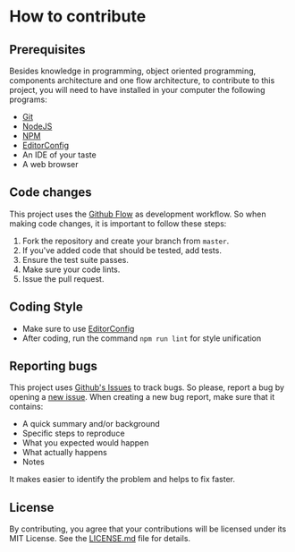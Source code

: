 # How to contribute

## Prerequisites

Besides knowledge in programming, object oriented programming, components architecture and one flow architecture, to contribute to this project, you will need to have installed in your computer the following programs:

- [Git]
- [NodeJS]
- [NPM]
- [EditorConfig]
- An IDE of your taste
- A web browser

## Code changes

This project uses the [Github Flow] as development workflow. So when making code changes, it is important to follow these steps:

1. Fork the repository and create your branch from `master`.
2. If you've added code that should be tested, add tests.
3. Ensure the test suite passes.
4. Make sure your code lints.
5. Issue the pull request.

## Coding Style

* Make sure to use [EditorConfig]
* After coding, run the command `npm run lint` for style unification

## Reporting bugs

This project uses [Github's Issues] to track bugs. So please, report a bug by opening a [new issue]. When creating a new bug report, make sure that it contains:

- A quick summary and/or background
- Specific steps to reproduce
- What you expected would happen
- What actually happens
- Notes

It makes easier to identify the problem and helps to fix faster.

## License
By contributing, you agree that your contributions will be licensed under its MIT License. See the [LICENSE.md] file for details.

[Git]: https://git-scm.com/
[NodeJS]: https://nodejs.org/en/
[NPM]: https://www.npmjs.com/
[EditorConfig]: http://editorconfig.org/
[Visual Studio Code]: https://code.visualstudio.com/
[Github Flow]: https://guides.github.com/introduction/flow/index.html
[Github's Issues]: https://github.com/briandk/transcriptase-atom/issues
[new issue]: https://github.com/gabriellcardoso/chess-moves-server/issues/new
[LICENSE.md]: LICENSE.md

